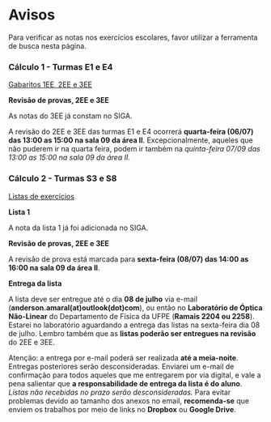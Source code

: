 Avisos
======

Para verificar as notas nos exercícios escolares, favor utilizar a ferramenta de busca nesta página.

### Cálculo 1 - Turmas E1 e E4

[Gabaritos 1EE, 2EE e 3EE](https://www.dropbox.com/sh/ju5qcdxwuz8nivq/AAA4laosfFzECjY149tI8dAca?dl=0)

**Revisão de provas, 2EE e 3EE**

As notas do 3EE já constam no SIGA.

A revisão do 2EE e 3EE das turmas E1 e E4 ocorrerá **quarta-feira (06/07) das 13:00 as 15:00
na sala 09 da área II**. Excepcionalmente, aqueles que não puderem ir na quarta feira, podem ir também
na *quinta-feira 07/09 das 13:00 as 15:00 na sala 09 da área II*.

### Cálculo 2 - Turmas S3 e S8

[Listas de exercícios](https://www.dropbox.com/sh/juqrsd47xf63qz0/AACCnX-PtEYlWg1SrsuxZIL9a?dl=0)

**Lista 1**

A nota da lista 1 já foi adicionada no SIGA.

**Revisão de provas, 2EE e 3EE**

A revisão de prova está marcada para **sexta-feira (08/07) das 14:00 as 16:00 na sala 09 da área II**.

**Entrega da lista**

A lista deve ser entregue até o dia **08 de julho** via e-mail (**anderson.amaral(at)outlook(dot)com**),
ou então no **Laboratório de Óptica Não-Linear** do Departamento de Física da UFPE (**Ramais 2204 ou 2258**).
Estarei no laboratório aguardando a entrega das listas na sexta-feira dia 08 de julho. Lembro também que as 
**listas poderão ser entregues na revisão** do 2EE e 3EE.

Atenção: a entrega por e-mail poderá ser realizada **até a meia-noite**. Entregas posteriores serão
desconsideradas. Enviarei um e-mail de confirmação para todos aqueles que me entregarem por via
digital, e vale a pena salientar que **a responsabilidade de entrega da lista é do aluno**. *Listas não recebidas no prazo serão desconsideradas.* Para evitar problemas devido ao tamanho dos anexos no email, **recomenda-se** que enviem os trabalhos por meio de links no **Dropbox** ou **Google Drive**.
